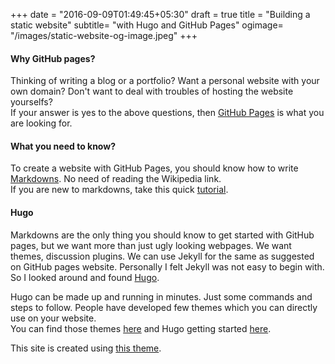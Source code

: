 +++
date = "2016-09-09T01:49:45+05:30"
draft = true
title = "Building a static website"
subtitle= "with Hugo and GitHub Pages"
ogimage= "/images/static-website-og-image.jpeg"
+++

#### Why GitHub pages?

Thinking of writing a blog or a portfolio? Want a personal website with your own domain? Don't want to deal with troubles of hosting the website yourselfs?  
If your answer is yes to the above questions, then <a target=_blank href="https://pages.github.com/">GitHub Pages</a> is what you are looking for.

#### What you need to know?

To create a website with GitHub Pages, you should know how to write [Markdowns](https://en.wikipedia.org/wiki/Markdown). No need of reading the Wikipedia link.  
If you are new to markdowns, take this quick <a target=_blank href="http://www.markdowntutorial.com">tutorial</a>. 

#### Hugo 
Markdowns are the only thing you should know to get started with GitHub pages, but we want more than just ugly looking webpages. We want themes, discussion plugins. We can use Jekyll for the same as suggested on GitHub pages website. Personally I felt Jekyll was not easy to begin with. So I looked around and found <a href="https://gohugo.io/" target=_blank>Hugo</a>. 
 
Hugo can be made up and running in minutes. Just some commands and steps to follow. People have developed few themes which you can directly use on your website.  
You can find those themes <a target=_blank href="http://themes.gohugo.io/">here</a> and Hugo getting started <a target=_blank href="http://gohugo.io/overview/introduction/">here</a>.  

This site is created using <a target=_blank href="http://themes.gohugo.io/beautifulhugo/">this theme</a>.


